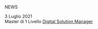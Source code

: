 NEWS

3 Luglio 2021 <br>
Master di 1 Livello [Digital Solution Manager]("https://digitalsolutionsmanager.unicam.it/index.html")
